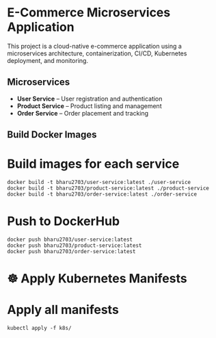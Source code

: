 # E-Commerce Microservices Application

This project is a cloud-native e-commerce application using a microservices architecture, containerization, CI/CD, Kubernetes deployment, and monitoring.

## Microservices

- **User Service** – User registration and authentication
- **Product Service** – Product listing and management
- **Order Service** – Order placement and tracking


## Build Docker Images
# Build images for each service

```
docker build -t bharu2703/user-service:latest ./user-service
docker build -t bharu2703/product-service:latest ./product-service
docker build -t bharu2703/order-service:latest ./order-service
```

# Push to DockerHub

```
docker push bharu2703/user-service:latest
docker push bharu2703/product-service:latest
docker push bharu2703/order-service:latest
```

# ☸️ Apply Kubernetes Manifests

# Apply all manifests

```
kubectl apply -f k8s/
```